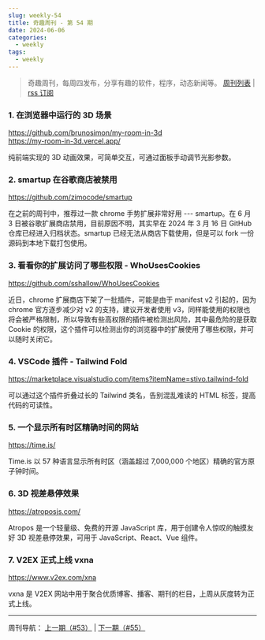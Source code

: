 ```yaml
---
slug: weekly-54
title: 奇趣周刊 - 第 54 期
date: 2024-06-06
categories:
  - weekly
tags:
  - weekly
---
```


> 奇趣周刊，每周四发布，分享有趣的软件，程序，动态新闻等。 [周刊列表](/categories/weekly/) | [rss 订阅](/categories/weekly/index.xml)

### 1. 在浏览器中运行的 3D 场景

https://github.com/brunosimon/my-room-in-3d  
https://my-room-in-3d.vercel.app/  

纯前端实现的 3D 动画效果，可简单交互，可通过面板手动调节光影参数。

### 2. smartup 在谷歌商店被禁用

https://github.com/zimocode/smartup

在之前的周刊中，推荐过一款 chrome 手势扩展非常好用 --- smartup。在 6 月 3 日被谷歌扩展商店禁用，目前原因不明，其实早在 2024 年 3 月 16 日 GitHub 仓库已经进入归档状态。smartup 已经无法从商店下载使用，但是可以 fork 一份源码到本地下载打包使用。

### 3. 看看你的扩展访问了哪些权限 - WhoUsesCookies

https://github.com/sshallow/WhoUsesCookies

近日，chrome 扩展商店下架了一批插件，可能是由于 manifest v2 引起的，因为 chrome 官方逐步减少对 v2 的支持，建议开发者使用 v3，同样能使用的权限也将会被严格限制，所以导致有些高权限的插件被检测出风险，其中最危险的是获取 Cookie 的权限，这个插件可以检测出你的浏览器中的扩展使用了哪些权限，并可以随时关闭它。

### 4. VSCode 插件 - Tailwind Fold

https://marketplace.visualstudio.com/items?itemName=stivo.tailwind-fold

可以通过这个插件折叠过长的 Tailwind 类名，告别混乱难读的 HTML 标签，提高代码的可读性。

### 5. 一个显示所有时区精确时间的网站

https://time.is/

Time.is 以 57 种语言显示所有时区（涵盖超过 7,000,000 个地区）精确的官方原子钟时间。

### 6. 3D 视差悬停效果

https://atroposjs.com/

Atropos 是一个轻量级、免费的开源 JavaScript 库，用于创建令人惊叹的触摸友好 3D 视差悬停效果，可用于 JavaScript、React、Vue 组件。

### 7. V2EX 正式上线 vxna 

https://www.v2ex.com/xna

vxna 是 V2EX 网站中用于聚合优质博客、播客、期刊的栏目，上周从灰度转为正式上线。

---

周刊导航：
[上一期（#53）](/blog/weekly-53.html) | [下一期（#55）](/blog/weekly-55.html)
